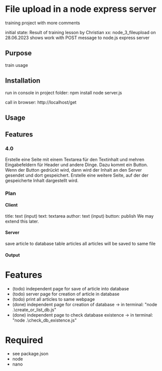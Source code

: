 # File upload in a node express server
training project with more comments

initial state: Result of training lesson by Christian xx:  node_3_fileupload on 28.06.2023
shows work with POST message to node.js express server

## Purpose
train usage

## Installation
run in console in project folder: 
    npm install
    node server.js

call in browser: 
    http://localhost/get

## Usage

## Features

### 4.0
Erstelle eine Seite mit einem Textarea für den Textinhalt und mehren Eingabefeldern für Header und andere Dinge.
Dazu kommt ein Button. Wenn der Button gedrückt wird, dann wird der Inhalt an den Server gesendet und dort gespeichert.
Erstelle eine weitere Seite, auf der der gespeicherte Inhalt dargestellt wird.

### Plan
#### Client
title: text (input) 
text: textarea
author: text (input)
button: publish
We may extend this later.

#### Server
save article to database
table articles
all articles will be saved to same file

#### Output


# Features
- (todo) independent page for save of article into database
- (todo) server page for creation of article in database
- (todo) print all articles to same webpage
- (done) independent page for creation of database -> in terminal: "node .\create_or_list_db.js"
- (done) independent page to check database existence -> in terminal: "node .\check_db_existence.js"

# Required
- see package.json
- node
- nano